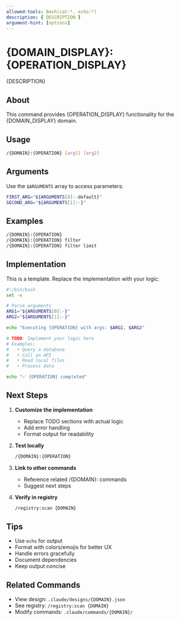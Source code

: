 ```yaml
---
allowed-tools: Bash(cat:*, echo:*)
description: { DESCRIPTION }
argument-hint: [options]
---
```


# {DOMAIN_DISPLAY}: {OPERATION_DISPLAY}

{DESCRIPTION}

## About

This command provides {OPERATION_DISPLAY} functionality for the {DOMAIN_DISPLAY} domain.

## Usage

```bash
/{DOMAIN}:{OPERATION} [arg1] [arg2]
```

## Arguments

Use the `$ARGUMENTS` array to access parameters:

```bash
FIRST_ARG="${ARGUMENTS[0]:-default}"
SECOND_ARG="${ARGUMENTS[1]:-}"
```

## Examples

```bash
/{DOMAIN}:{OPERATION}
/{DOMAIN}:{OPERATION} filter
/{DOMAIN}:{OPERATION} filter limit
```

## Implementation

This is a template. Replace the implementation with your logic:

```bash
#!/bin/bash
set -e

# Parse arguments
ARG1="${ARGUMENTS[0]:-}"
ARG2="${ARGUMENTS[1]:-}"

echo "Executing {OPERATION} with args: $ARG1, $ARG2"

# TODO: Implement your logic here
# Examples:
#   • Query a database
#   • Call an API
#   • Read local files
#   • Process data

echo "✅ {OPERATION} completed"
```

## Next Steps

1. **Customize the implementation**
   - Replace TODO sections with actual logic
   - Add error handling
   - Format output for readability

2. **Test locally**

   ```bash
   /{DOMAIN}:{OPERATION}
   ```

3. **Link to other commands**
   - Reference related /{DOMAIN}: commands
   - Suggest next steps

4. **Verify in registry**
   ```bash
   /registry:scan {DOMAIN}
   ```

## Tips

- Use `echo` for output
- Format with colors/emojis for better UX
- Handle errors gracefully
- Document dependencies
- Keep output concise

## Related Commands

- View design: `.claude/designs/{DOMAIN}.json`
- See registry: `/registry:scan {DOMAIN}`
- Modify commands: `.claude/commands/{DOMAIN}/`
